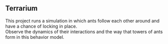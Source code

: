 ## Terrarium

This project runs a simulation in which ants follow each other around and have a chance of locking in place.  
Observe the dynamics of their interactions and the way that towers of ants form in this behavior model.
